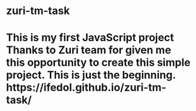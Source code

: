 # zuri-tm-task
<h1> This is my first JavaScript project 
Thanks to Zuri team for given me this opportunity to create this simple project. This is just the beginning.
<link> https://ifedol.github.io/zuri-tm-task/</link>
